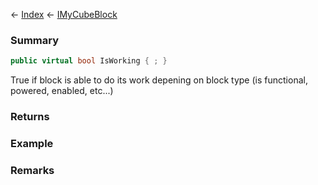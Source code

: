 ← [Index](Api-Index) ← [IMyCubeBlock](VRage.Game.ModAPI.Ingame.IMyCubeBlock)

### Summary

```csharp
public virtual bool IsWorking { ; }
```

True if block is able to do its work depening on block type (is functional, powered, enabled, etc...)

### Returns

### Example

### Remarks

